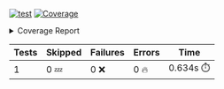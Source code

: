 [![test](https://github.com/rcmdnk/python-template/actions/workflows/test.yml/badge.svg)](https://github.com/rcmdnk/python-template/actions/workflows/test.yml)
<a href="https://github.com/rcmdnk/python-template/blob/787cc266c4f844eb8f4f81d490fb58734d37b4db/README.md"><img alt="Coverage" src="https://img.shields.io/badge/Coverage-100%25-brightgreen.svg" /></a><details><summary>Coverage Report </summary><table><tr><th>File</th><th>Stmts</th><th>Miss</th><th>Cover</th></tr><tbody><tr><td><b>TOTAL</b></td><td><b>1</b></td><td><b>0</b></td><td><b>100%</b></td></tr></tbody></table></details>

| Tests | Skipped | Failures | Errors | Time |
| ----- | ------- | -------- | -------- | ------------------ |
| 1 | 0 :zzz: | 0 :x: | 0 :fire: | 0.634s :stopwatch: |

